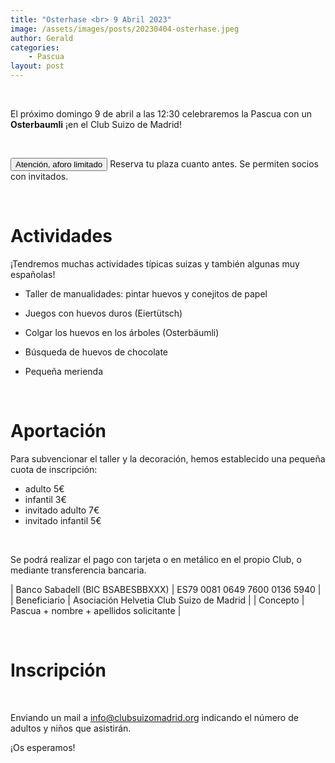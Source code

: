 ```yaml
---
title: "Osterhase <br> 9 Abril 2023"
image: /assets/images/posts/20230404-osterhase.jpeg
author: Gerald
categories:
    - Pascua
layout: post
---
```


<br>  

El próximo domingo 9 de abril a las 12:30 celebraremos la Pascua con un <b>Osterbaumli</b> ¡en el Club Suizo de Madrid!  
   
<br>  

<button class="btn btn-danger">Atención, aforo limitado</button> Reserva tu plaza cuanto antes. Se permiten socios con invitados.  

<!--   
<button class="btn btn-danger">Alergias alimentarias</button> No olvides indicarnos cualquier alergia alimentaria conocida por parte de los asistentes e invitados.     
-->

<br>  

# Actividades  
  
¡Tendremos muchas actividades típicas suizas y también algunas muy españolas!  
     
* Taller de manualidades: pintar huevos y conejitos de papel  
    
* Juegos con huevos duros (Eiertütsch)  
  
* Colgar los huevos en los árboles (Osterbäumli)  
  
* Búsqueda de huevos de chocolate  
    
* Pequeña merienda   
    
      
<br>  
  
# Aportación
  
Para subvencionar el taller y la decoración, hemos establecido una pequeña cuota de inscripción:   
  
* adulto 5€
* infantil 3€
* invitado adulto 7€
* invitado infantil 5€  
  
<br>  
  
Se podrá realizar el pago con tarjeta o en metálico en el propio Club, o mediante transferencia bancaria.  

     
   | Banco Sabadell (BIC BSABESBBXXX) | ES79 0081 0649 7600 0136 5940 |
   | Beneficiario | Asociación Helvetia Club Suizo de Madrid |
   | Concepto | Pascua + nombre + apellidos solicitante |
  
<br>  
    
 
# Inscripción  

<!-- <button class="btn btn-danger">PRÓXIMAMENTE...</button> -->

<!--  <iframe src="https://docs.google.com/forms/d/e/1FAIpQLSfEtMW40V_oOrCs9W_OzOatcIMAjTE1h718JoxynZAZkcbg9g/viewform?embedded=true" width="640" height="1459" frameborder="0" marginheight="0" marginwidth="0">Cargando…</iframe>  -->

<br>  

Enviando un mail a [info@clubsuizomadrid.org](mailto:info@clubsuizomadrid.org) indicando el número de adultos y niños que asistirán.  
  
¡Os esperamos! 
  